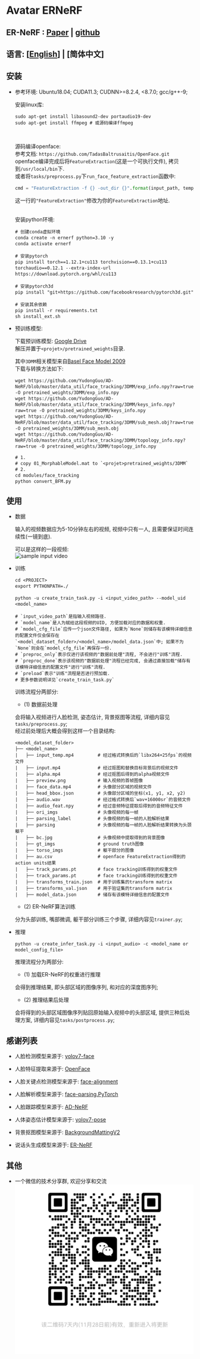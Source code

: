 # Avatar ERNeRF

## ER-NeRF : [Paper](https://arxiv.org/abs/2307.09323) | [github](https://github.com/Fictionarry/ER-NeRF.git)

## 语言: [[English](README.md)] | [简体中文]

## 安装

- 参考环境: Ubuntu18.04; CUDA11.3; CUDNN>=8.2.4, <8.7.0; gcc/g++-9;

    安装linux库:
    ```shell
    sudo apt-get install libasound2-dev portaudio19-dev
    sudo apt-get install ffmpeg # 或源码编译ffmpeg
    ```
    <br>

    源码编译openface:<br>
    参考文档: `https://github.com/TadasBaltrusaitis/OpenFace.git`<br>
    openface编译完成后将`FeatureExtraction`(这是一个可执行文件), 拷贝到`/usr/local/bin`下.
    <br>
    或者将`tasks/preprocess.py`下`run_face_feature_extraction`函数中:
    ```python
    cmd = "FeatureExtraction -f {} -out_dir {}".format(input_path, temp_dir)
    ```
    这一行的`"FeatureExtraction"`修改为你的`FeatureExtraction`地址.
    <br>

    <br>
    安装python环境:<br>

    ```shell
    # 创建conda虚拟环境
    conda create -n ernerf python=3.10 -y
    conda activate ernerf

    # 安装pytorch
    pip install torch==1.12.1+cu113 torchvision==0.13.1+cu113 torchaudio==0.12.1 --extra-index-url https://download.pytorch.org/whl/cu113

    # 安装pytorch3d
    pip install "git+https://github.com/facebookresearch/pytorch3d.git"

    # 安装其余依赖
    pip install -r requirements.txt
    sh install_ext.sh
    ```

- 预训练模型:

    下载预训练模型: [Google Drive](https://drive.google.com/file/d/12kz5-UwWyKzTf7z2hFUO41Jx5wnTEbJy/view?usp=drive_link)<br>
    解压并置于`<projet>/pretrained_weights`目录.
    <br>

    其中`3DMM`相关模型来自[Basel Face Model 2009](https://faces.dmi.unibas.ch/bfm/main.php?nav=1-1-0&id=details)
    <br>
    下载与转换方法如下:

    ```shell
    wget https://github.com/YudongGuo/AD-NeRF/blob/master/data_util/face_tracking/3DMM/exp_info.npy?raw=true -O pretrained_weights/3DMM/exp_info.npy
    wget https://github.com/YudongGuo/AD-NeRF/blob/master/data_util/face_tracking/3DMM/keys_info.npy?raw=true -O pretrained_weights/3DMM/keys_info.npy
    wget https://github.com/YudongGuo/AD-NeRF/blob/master/data_util/face_tracking/3DMM/sub_mesh.obj?raw=true -O pretrained_weights/3DMM/sub_mesh.obj
    wget https://github.com/YudongGuo/AD-NeRF/blob/master/data_util/face_tracking/3DMM/topology_info.npy?raw=true -O pretrained_weights/3DMM/topology_info.npy
    ``` 

    ```shell
    # 1. 
    # copy 01_MorphableModel.mat to `<projet>pretrained_weights/3DMM`
    # 2.
    cd modules/face_tracking
    python convert_BFM.py
    ```

## 使用

- 数据

    输入的视频数据应为5-10分钟左右的视频, 视频中只有一人, 且需要保证时间连续性(一镜到底).
  
    可以是这样的一段视频:<br>
    ![sample input video](./docs/sample_video.gif)

- 训练

    ```shell
    cd <PROJECT>
    export PYTHONPATH=./

    python -u create_train_task.py -i <input_video_path> --model_uid <model_name>

    # `input_video_path`是指输入视频路径.
    # `model_name`是人为赋给这段视频的UID, 方便加载对应的数据和权重.
    # `model_cfg_file`应传一个json文件路径, 如果为`None`则储存有该模特详细信息的配置文件仅会保存在`<model_dataset_folder>/<model_name>/model_data.json`中; 如果不为`None`则会在`model_cfg_file`再保存一份.
    # `preproc_only`表示仅进行该视频的"数据前处理"流程, 不会进行"训练"流程.
    # `preproc_done`表示该视频的"数据前处理"流程已经完成, 会通过直接加载"储存有该模特详细信息的配置文件"进行"训练"流程.
    # `preload`表示"训练"流程是否进行预加载.
    # 更多参数说明详见`create_train_task.py`
    ```

    训练流程分两部分:
    <br>
    - (1) 数据前处理

    会将输入视频进行人脸检测, 姿态估计, 背景抠图等流程, 详细内容见`tasks/preprocess.py`;<br>
    经过前处理后大概会得到这样一个目录结构:
    ```
    <model_dataset_folder>
    ├── <model_name>
    |	├── input_temp.mp4         # 经过格式转换后的`libx264+25fps`的视频文件
    |	├── input.mp4              # 经过抠图和替换目标背景后的视频文件
    |	├── alpha.mp4              # 经过抠图后得到的alpha视频文件
    |	├── preview.png            # 输入视频的首帧图像
    |	├── face_data.mp4          # 头像部分区域的视频文件
    |	├── head_bbox.json         # 头像部分区域的坐标(x1, y1, x2, y2)
    |	├── audio.wav              # 经过格式转换后`wav+16000sr`的音频文件
    |	├── audio_feat.npy         # 经过音频特征提取后得到的音频特征文件
    |	├── ori_imgs               # 头像视频的每一帧
    |	├── parsing_label          # 头像视频的每一帧的人脸解析结果
    |	├── parsing                # 头像视频的每一帧的人脸解析结果转换为头颈躯干
    |	├── bc.jpg                 # 头像视频中提取得到的背景图像
    |	├── gt_imgs                # ground truth图像
    |	├── torso_imgs             # 躯干部分的图像
    |	├── au.csv                 # openface FeatureExtraction得到的action units结果
    |	├── track_params.pt        # face tracking训练得到的权重文件
    |	├── track_params.pt        # face tracking训练得到的权重文件
    |	├── transforms_train.json  # 用于训练集的transform matrix
    |	├── transforms_val.json    # 用于验证集的transform matrix
    |	├── model_data.json        # 储存有该模特详细信息的配置文件

    ```

    - (2) ER-NeRF算法训练
    
    分为头部训练, 嘴部微调, 躯干部分训练三个步骤, 详细内容见`trainer.py`;<br>

- 推理

    ```shell
    python -u create_infer_task.py -i <input_audio> -c <model_name or model_config_file>
    ```

    推理流程分为两部分:
    <br>
    - (1) 加载ER-NeRF的权重进行推理
    
    会得到推理结果, 即头部区域的图像序列, 和对应的深度图序列; <br>
    
    - (2) 推理结果后处理

    会将得到的头部区域图像序列贴回原始输入视频中的头部区域, 提供三种后处理方案, 详细内容见`tasks/postprocess.py`;<br>


## 感谢列表

- 人脸检测模型来源于: [yolov7-face](https://github.com/derronqi/yolov7-face.git)

- 人脸特征提取来源于: [OpenFace](https://github.com/TadasBaltrusaitis/OpenFace.git)

- 人脸关键点检测模型来源于: [face-alignment](https://github.com/1adrianb/face-alignment.git)

- 人脸解析模型来源于: [face-parsing.PyTorch](https://github.com/zllrunning/face-parsing.PyTorch.git)

- 人脸跟踪模型来源于: [AD-NeRF](https://github.com/YudongGuo/AD-NeRF.git)

- 人体姿态估计模型来源于: [yolov7-pose](https://github.com/trancongman276/yolov7-pose.git)

- 背景抠图模型来源于: [BackgroundMattingV2](https://github.com/PeterL1n/BackgroundMattingV2.git)

- 说话头生成模型来源于: [ER-NeRF](https://github.com/Fictionarry/ER-NeRF.git)

## 其他

- 一个微信的技术分享群, 欢迎分享和交流
![wechat](./docs/wechat_group.jpg)
